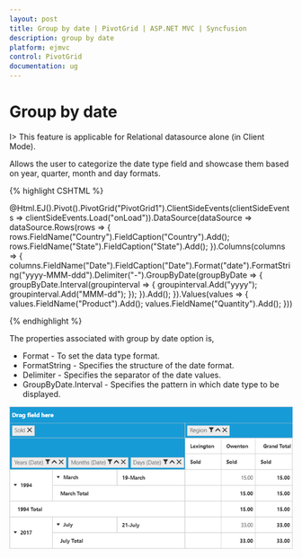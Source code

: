```yaml
---
layout: post
title: Group by date | PivotGrid | ASP.NET MVC | Syncfusion
description: group by date
platform: ejmvc
control: PivotGrid
documentation: ug
---
```


# Group by date

I> This feature is applicable for Relational datasource alone (in Client Mode).

Allows the user to categorize the date type field and showcase them based on year, quarter, month and day formats. 

{% highlight CSHTML %}

 @Html.EJ().Pivot().PivotGrid("PivotGrid1").ClientSideEvents(clientSideEvents => clientSideEvents.Load("onLoad")).DataSource(dataSource => dataSource.Rows(rows => { rows.FieldName("Country").FieldCaption("Country").Add(); rows.FieldName("State").FieldCaption("State").Add(); }).Columns(columns => { columns.FieldName("Date").FieldCaption("Date").Format("date").FormatString("yyyy-MMM-ddd").Delimiter("-").GroupByDate(groupByDate => { groupByDate.Interval(groupinterval => { groupinterval.Add("yyyy"); groupinterval.Add("MMM-dd"); }); }).Add(); }).Values(values => { values.FieldName("Product").Add(); values.FieldName("Quantity").Add(); }))

{% endhighlight %}

The properties associated with group by date option is,

* Format - To set the data type format. 
* FormatString - Specifies the structure of the date format.
* Delimiter - Specifies the separator of the date values.
* GroupByDate.Interval - Specifies the pattern in which date type to be displayed.

![](GroupByDate_images/group_by_date.png)
